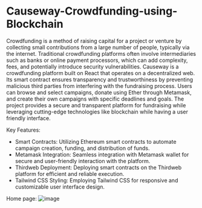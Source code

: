 # Causeway-Crowdfunding-using-Blockchain

Crowdfunding is a method of raising capital for a project or venture by collecting small contributions from a large number of people, typically via the internet. Traditional crowdfunding platforms often involve intermediaries such as banks or online payment processors, which can add complexity, fees, and potentially introduce security vulnerabilities. 
Causeway is a crowdfunding platform built on React that operates on a decentralized web. Its smart contract ensures transparency and trustworthiness by preventing malicious third parties from interfering with the fundraising process. Users can browse and select campaigns, donate using Ether through Metamask, and create their own campaigns with specific deadlines and goals. The project provides a secure and transparent platform for fundraising while leveraging cutting-edge technologies like blockchain while having a user friendly interface.

Key Features:

- Smart Contracts: Utilizing Ethereum smart contracts to automate campaign creation, funding, and distribution of funds.
- Metamask Integration: Seamless integration with Metamask wallet for secure and user-friendly interaction with the platform.
- Thirdweb Deployment: Deploying smart contracts on the Thirdweb platform for efficient and reliable execution.
- Tailwind CSS Styling: Employing Tailwind CSS for responsive and customizable user interface design.

Home page:
![image](https://github.com/upasanikruti/Causeway-Crowdfunding-using-Blockchain/assets/85332939/7d28e08e-1d16-47a4-aaeb-1e655917a32b)
